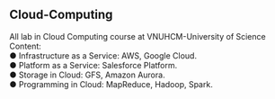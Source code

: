 ## Cloud-Computing
All lab in Cloud Computing course at VNUHCM-University of Science <br>
Content: <br>
●	Infrastructure as a Service: AWS, Google Cloud. <br>
●	Platform as a Service: Salesforce Platform. <br>
●	Storage in Cloud: GFS, Amazon Aurora. <br>
●	Programming in Cloud: MapReduce, Hadoop, Spark. <br>
